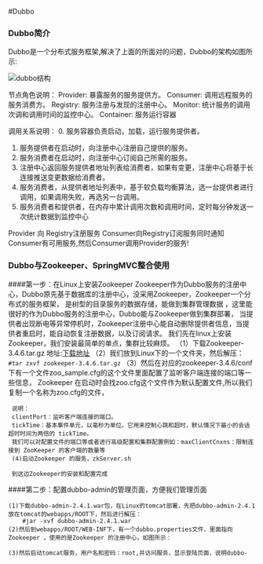 #Dubbo

### Dubbo简介

Dubbo是一个分布式服务框架,解决了上面的所面对的问题，Dubbo的架构如图所示:

![dubbo结构](http://doc.okbase.net/picture/addon/2014/11/14/A090026309-112508.png)

节点角色说明：
Provider: 暴露服务的服务提供方。
Consumer: 调用远程服务的服务消费方。
Registry: 服务注册与发现的注册中心。
Monitor: 统计服务的调用次调和调用时间的监控中心。
Container: 服务运行容器

调用关系说明：
0. 服务容器负责启动，加载，运行服务提供者。
1. 服务提供者在启动时，向注册中心注册自己提供的服务。
2. 服务消费者在启动时，向注册中心订阅自己所需的服务。
3. 注册中心返回服务提供者地址列表给消费者，如果有变更，注册中心将基于长连接推送变更数据给消费者。
4. 服务消费者，从提供者地址列表中，基于软负载均衡算法，选一台提供者进行调用，如果调用失败，再选另一台调用。
5. 服务消费者和提供者，在内存中累计调用次数和调用时间，定时每分钟发送一次统计数据到监控中心

Provider 向 Registry注册服务 Consumer向Registry订阅服务同时通知Consumer有可用服务,然后Consumer调用Provider的服务!

### Dubbo与Zookeeper、SpringMVC整合使用

####第一步：在Linux上安装Zookeeper
     Zookeeper作为Dubbo服务的注册中心，Dubbo原先基于数据库的注册中心，没采用Zookeeper，Zookeeper一个分布式的服务框架，
     是树型的目录服务的数据存储，能做到集群管理数据 ，这里能很好的作为Dubbo服务的注册中心，Dubbo能与Zookeeper做到集群部署，
     当提供者出现断电等异常停机时，Zookeeper注册中心能自动删除提供者信息，当提供者重启时，能自动恢复注册数据，以及订阅请求。
     我们先在linux上安装Zookeeper，我们安装最简单的单点，集群比较麻烦。
    （1）下载Zookeeper-3.4.6.tar.gz  地址:[下载地址](http://www.apache.org/dist/zookeeper/)
    （2）我们放到Linux下的一个文件夹，然后解压： 
         ```#tar zxvf zookeeper-3.4.6.tar.gz```
    （3）然后在对应的zookeeper-3.4.6/conf 下有一个文件zoo_sample.cfg的这个文件里面配置了监听客户端连接的端口等一些信息，
        Zookeeper 在启动时会找zoo.cfg这个文件作为默认配置文件,所以我们复制一个名称为zoo.cfg的文件，
  
     说明：
     clientPort：监听客户端连接的端口。
     tickTime：基本事件单元，以毫秒为单位。它用来控制心跳和超时，默认情况下最小的会话超时时间为两倍的 tickTime。
     我们可以对配置文件的端口等或者进行高级配置和集群配置例如：maxClientCnxns：限制连接到 ZooKeeper 的客户端的数量等
     (4)启动Zookeeper 的服务，zkServer.sh
     
     到这边Zookeeper的安装和配置完成
    
####第二步：配置dubbo-admin的管理页面，方便我们管理页面

    (1)下载dubbo-admin-2.4.1.war包，在Linux的tomcat部署，先把dubbo-admin-2.4.1放在tomcat的webapps/ROOT下，然后进行解压：
        #jar -xvf dubbo-admin-2.4.1.war
    (2)然后到webapps/ROOT/WEB-INF下，有一个dubbo.properties文件，里面指向Zookeeper ，使用的是Zookeeper 的注册中心，如图所示：
        
    (3)然后启动tomcat服务，用户名和密码：root,并访问服务，显示登陆页面，说明dubbo-